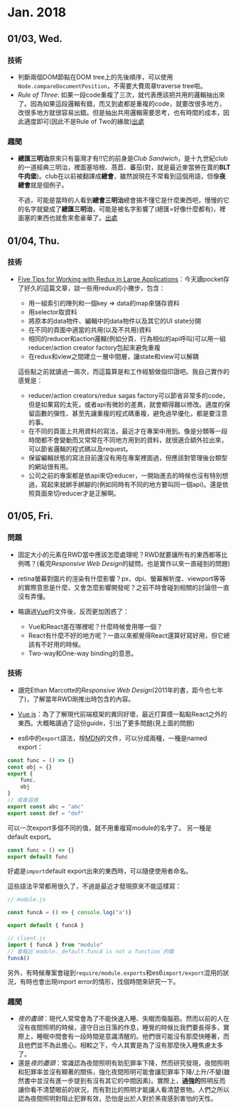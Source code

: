 Jan. 2018
===

## 01/03, Wed.

### 技術

* 判斷兩個DOM節點在DOM tree上的先後順序，可以使用`Node.compareDocumentPosition`，不需要大費周章traverse tree啦。
* *Rule of Three*: 如果一段code重複了三次，就代表應該把共用的邏輯抽出來了。因為如果這段邏輯有錯，而又到處都是重複的code，就要改很多地方，改很多地方就很容易出錯。但是抽出共用邏輯需要思考，也有時間的成本，因此適度即可(因此不是Rule of Two的緣故)[出處](https://en.wikipedia.org/wiki/Rule_of_three_(computer_programming))

### 趣聞
* **總匯三明治**原來只有臺灣才有!!它的前身是*Club Sandwich*，是十九世紀club的一道經典三明治，裡面塞培根、萵苣、蕃茄(對，就是最近麥當勞在賣的**BLT牛肉堡**)。club在以前被翻譯成**總會**，雖然說現在不常看到這個用語，但像**夜總會**就是個例子。

    不過，可能是當時的人看到**總會三明治**總會搞不懂它是什麼東西吧，慢慢的它的名字就變成了**總匯三明治**，可能是被名字影響了(總匯=好像什麼都有)，裡面塞的東西也就愈來愈豪華了。[出處](http://www.foodnext.net/science/scsource/paper/4975371433)

## 01/04, Thu.

### 技術

* [Five Tips for Working with Redux in Large Applications](https://techblog.appnexus.com/five-tips-for-working-with-redux-in-large-applications-89452af4fdcb)：今天讀pocket存了好久的這篇文章，談一些用redux的小撇步，包含：
    * 用一組索引的陣列和一個key => data的map來儲存資料
    * 用selector取資料
    * 將原本的data物件、編輯中的data物件以及其它的UI state分開
    * 在不同的頁面中適當的共用(以及不共用)資料
    * 相同的reducer和action邏輯(例如分頁、行為相似的api呼叫)可以用一組reducer/action creator factory包起來避免重複
    * 在redux和view之間建立一層中間層，讓state和view可以解耦

    這些點之前就讀過一兩次，而這篇算是和工作經驗做個印證吧。我自己實作的感覺是：

    * reducer/action creators/redux sagas factory可以節省非常多的code，但是如果寫的太死，或者api有微妙的差異，就會顯得難以修改。適度的保留函數的彈性、甚至先讓重複的程式碼重複，避免過早優化，都是要注意的事。
    * 在不同的頁面上共用資料的寫法，最近才在專案中用到。像是分類等一段時間都不會變動而又常常在不同地方用到的資料，就很適合額外拉出來，可以節省邏輯的程式碼以及request。
    * 保留編輯狀態的寫法目前還沒有用在專案裡面過，但應該對管理後台類型的網站很有用。
    * 公司之前的專案都是依api來切reducer，一開始進去的時候也沒有特別想過，寫起來就綁手綁腳的(例如同時有不同的地方要叫同一個api)。還是依照頁面來切reducer才是正解啊。

## 01/05, Fri.

### 問題

* 固定大小的元素在RWD當中應該怎麼處理呢？RWD就要讓所有的東西都等比例嗎？(看完*Responsive Web Design*的疑問，也是實作以來一直碰到的問題)
* retina螢幕對圖片的渲染有什麼影響？px、dpi、螢幕解析度、viewport等等的實際意思是什麼，又會怎麼影響開發呢？之前不時會碰到相關的討論但一直沒有弄懂。
* 略讀過[Vue](https://vuejs.org/v2/guide/)的文件後，反而更加困惑了：

    * Vue和React差在哪裡呢？什麼時候會用哪一個？
    * React有什麼不好的地方呢？一直以來都覺得React還算好寫好用，但它總該有不好用的時候。
    * Two-way和One-way binding的意思。

### 技術

* 讀完Ethan Marcotte的*Responsive Web Design*(2011年的書，距今也七年了)，了解當年RWD剛推出時包含的內容。

* [Vue.js](https://vuejs.org/v2/guide/)：為了了解現代前端框架的異同好壞，最近打算摸一點點React之外的東西。大概略讀過了這份guide，引出了更多問題(見上面的問題)

* es6中的`export`語法，按[MDN](https://developer.mozilla.org/en-US/docs/Web/JavaScript/Reference/Statements/export)的文件，可以分成兩種，一種是named export：

```javascript
const func = () => {}
const obj = {}
export {
    func,
    obj    
}
// 或者這樣
export const abc = "abc"
export const def = "def"
```
可以一次export多個不同的值，就不用重複寫module的名字了。
另一種是default export。

```javascript
const func = () => {}
export default func
```

好處是`import`default export出來的東西時，可以隨便使用者命名。

這些語法平常都用很久了，不過是最近才發現原來不能這樣寫：

```javascript
// module.js

const funcA = () => { console.log("a")}

export default { funcA }

// client.js
import { funcA } from "module"
// 會報出`module._default.funcA is not a function`的錯
funcA()
```

另外，有時候專案會碰到`require/module.exports`和es6`import/export`混用的狀況，有時也會出現import error的情形，找個時間來研究一下。

### 趣聞

* *夜的盡頭*：現代人常常會為了不能快速入睡、失眠而傷腦筋。然而以前的人在沒有夜間照明的時候，遵守日出日落的作息，睡覺的時候比我們要長得多，實際上，睡眠中間會有一段時間是意識清醒的。他們很可能沒有那麼快睡著，而且他們並不為此擔心。相較之下，今人其實是為了沒有那麼快入睡焦慮太多了。
* 還是*夜的盡頭*：常識認為夜間照明有助犯罪率下降，然而研究發現，夜間照明和犯罪率並沒有顯著的關係，強化夜間照明可能會讓犯罪率下降/上升/不變(雖然書中並沒有進一步提到有沒有其它的中間因素)。實際上，**過強的**照明反而讓你看不清楚眼前的狀況，而有對比的照明才能讓人看清楚景物。人們之所以認為夜間照明對阻止犯罪有效，恐怕是出於人對於黑夜感到害怕的天性。